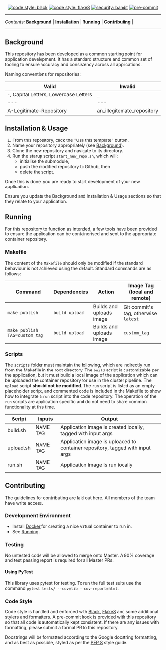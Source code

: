 <p align="center">
<a href="https://github.com/psf/black"><img alt="code style: black" src="https://img.shields.io/badge/code%20style-black-000000.svg"></a>
<a href="https://gitlab.com/PyCQA/flake8"><img alt="code style: flake8" src="https://img.shields.io/badge/code%20style-pep8-orange.svg"></a>
<a href="https://github.com/PyCQA/bandit"><img alt="security: bandit" src="https://img.shields.io/badge/security-bandit-yellow.svg"></a>
<a href="https://github.com/pre-commit/pre-commit"><img src="https://img.shields.io/badge/pre--commit-enabled-brightgreen?logo=pre-commit&logoColor=white" alt="pre-commit" style="max-width:100%;"></a>
</p>

---

_Contents:_
**[Background](#background)** |
**[Installation](#installation)** |
**[Running](#running)** |
**[Contributing](#contributing)** |

---

## Background

This repository has been developed as a common starting point for application development. It has a standard structure and common set of tooling to ensure accuracy and consistency across all applications.

Naming conventions for repositories:

| Valid | Invalid |
|---|---|
|`-`, Capital Letters, Lowercase Letters | `_`
|---|---|
|A-Legitimate-Repository | an_illegitemate_repository

## Installation & Usage

1. From this repository, click the "Use this template" button.
2. Name your repository appropriately (see [Background](#Background)).
3. Clone the new repository and navigate to its directory.
4. Run the starup script `start_new_repo.sh`, which will:
  	- initialise the submodule,
  	- push the modified repository to Github, then
  	- delete the script.

Once this is done, you are ready to start development of your new application.

Ensure you update the Background and Installation & Usage sections so that they relate to your application.

## Running

For this repository to function as intended, a few tools have been provided to ensure the application can be containerised and sent to the appropriate container repository.

### Makefile

The content of the `Makefile` should only be modified if the standard behaviour is not achieved using the default. Standard commands are as follows:

| Command | Dependencies | Action | Image Tag (local and remote)
----------------------|---|---|---
`make publish` | `build upload` | Builds and uploads image | Git commit's tag, otherwise `latest`
`make publish TAG=custom_tag` | `build upload` | Builds and uploads image | `custom_tag`

### Scripts

The `scripts` folder must maintain the following, which are indirectly run from the Makefile in the root directory. The `build` script is customizable per the  application, but it must build a local image of the application which can be uploaded the container repository for use in the cluster pipeline. The `upload` script **should not be modified**. The `run` script is listed as an empty placeholder script, and commented code is included in the Makefile to show how to integrate a `run` script into the code repository. The operation of the `run` scripts are application specific and do not need to share common functionality at this time.

| Script   | Inputs |Output|
|----------|------ |---
| build.sh  | NAME TAG | Application image is created locally, tagged with input args |
| upload.sh | NAME TAG | Application image is uploaded to container repository, tagged with input args |
| run.sh    | NAME TAG | Application image is run locally |

## Contributing
The guidelines for contributing are laid out here. All members of the team have write access.

### Development Environment
- Install [Docker](https://docs.docker.com/install/linux/docker-ce/ubuntu/) for creating a nice virtual container to run in.
- See [Running](#Running).

### Testing
No untested code will be allowed to merge onto Master. A 90% coverage and test passing report is required for all Master PRs.

#### Using PyTest
This library uses pytest for testing. To run the full test suite use the command `pytest tests/ --cov=lib --cov-report=html`.

### Code Style
Code style is handled and enforced with [Black](https://github.com/psf/black), [Flake8](https://gitlab.com/pycqa/flake8) and some additional stylers and formatters. A pre-commit hook is provided with this repository so that all code is automatically kept consistent. If there are any issues with formatting, please submit a formal PR to this repository.

Docstrings will be formatted according to the Google docstring formatting, and as best as possible, styled as per the [PEP 8](https://www.python.org/dev/peps/pep-0008/) style guide.
